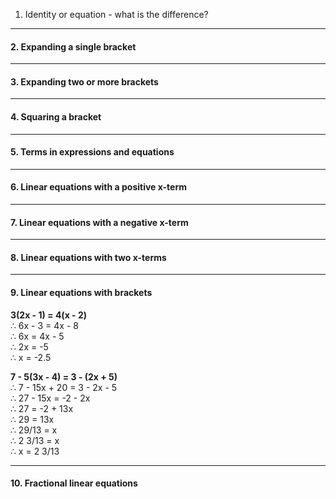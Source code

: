 1. Identity or equation - what is the difference?

----

#### 2. Expanding a single bracket

----

#### 3. Expanding two or more brackets

----

#### 4. Squaring a bracket

----

#### 5. Terms in expressions and equations

----

#### 6. Linear equations with a positive x-term

----

#### 7. Linear equations with a negative x-term

----

#### 8. Linear equations with two x-terms

----

#### 9. Linear equations with brackets

**3(2x - 1) = 4(x - 2)**  
∴ 6x - 3 = 4x - 8  
∴ 6x = 4x - 5  
∴ 2x = -5  
∴ x = -2.5  

**7 - 5(3x - 4) = 3 - (2x + 5)**  
∴ 7 - 15x + 20 = 3 - 2x - 5  
∴ 27 - 15x = -2 - 2x  
∴ 27 = -2 + 13x  
∴ 29 = 13x  
∴ 29/13 = x  
∴ 2 3/13 = x  
∴ x = 2 3/13  

----

#### 10. Fractional linear equations
